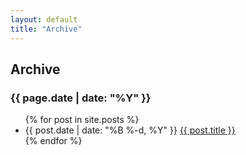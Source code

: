 ```yaml
---
layout: default
title: "Archive"
---
```


<div class="post">
<h2 class="pageTitle">Archive</h2>
<h3>{{ page.date | date: "%Y" }}</h3>  

<ul class="posts">
  {% for post in site.posts %}
    <li>
      <span class="date">{{ post.date | date: "%B %-d, %Y" }}</span>
      <a class="post-link" href="{{ post.url | prepend: site.baseurl }}">{{ post.title }}</a>
    </li>
  {% endfor %}
</ul>
</div>
